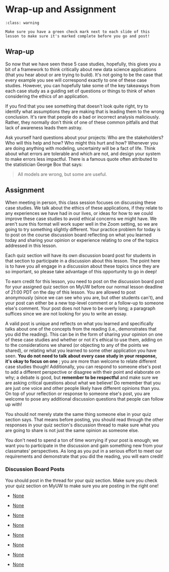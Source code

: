 # <i class="far fa-edit fa-fw"></i> Wrap-up and Assignment


```{admonition} Warning
:class: warning

Make sure you have a green check mark next to each slide of this lesson to make sure it's marked complete before you go and post!

```

##  Wrap-up

So now that we have seen these 5 case studies, hopefully, this gives you a bit of a framework to think critically about new data science applications (that you hear about or are trying to build). It's not going to be the case that every example you see will correspond exactly to one of these case studies. However, you can hopefully take some of the key takeaways from each case study as a guiding set of questions or things to think of when considering the ethics of an application.

If you find that you see something that doesn't look quite right, try to identify what assumptions they are making that is leading them to the wrong conclusion. It's rare that people do a bad or incorrect analysis maliciously. Rather, they normally don't think of one of these common pitfalls and that lack of awareness leads them astray.

Ask yourself hard questions about your projects: Who are the stakeholders? Who will this help and how? Who might this hurt and how?  Whenever you are doing anything with modeling, uncertainty will be a fact of life. Think about what errors are tolerable and which are not, and design your system to make errors less impactful. There is a famous quote often attributed to the statistician George Box that says:

> All models are wrong, but some are useful.
##  Assignment

When meeting in person, this class session focuses on discussing these case studies. We talk about the ethics of these applications, if they relate to any experiences we have had in our lives, or ideas for how to we could improve these case studies to avoid ethical concerns we might have. We aren't sure this format will work super well in the Zoom setting, so we are going to try something slightly different. Your practice problem for today is to post on the course discussion board reflecting on what you learned today and sharing your opinion or experience relating to one of the topics addressed in this lesson.

Each quiz section will have its own discussion board post for students in that section to participate in a discussion about this lesson. The point here is to have you all engage in a discussion about these topics since they are so important, so please take advantage of this opportunity to go in deep!

To earn credit for this lesson, you need to post on the discussion board post for your assigned quiz section on MyUW before our normal lesson deadline of 21:00 PDT on the day of this lesson. You are allowed to post anonymously (since we can see who you are, but other students can't), and your post can either be a new top-level comment or a follow-up to someone else's comment. Your post does not have to be overly long; a paragraph suffices since we are not looking for you to write an essay.

A valid post is unique and reflects on what you learned and specifically talks about one of the concepts from the reading (i.e., demonstrates that you did the reading). This can be in the form of sharing your opinion on one of these case studies and whether or not it's ethical to use them, adding on to the considerations we shared (or objecting to any of the points we shared), or relating what you learned to some other application you have seen. **You do not need to talk about every case study in your response, it's okay to focus on one** ; you are more than welcome to relate different case studies though! Additionally, you can respond to someone else's post to add a different perspective or disagree with their point and elaborate on why; a debate is good, but **remember to be respectful** and make sure we are asking critical questions about what we believe! Do remember that you are just one voice and other people likely have different opinions than you. On top of your reflection or response to someone else's post, you are welcome to pose any additional discussion questions that people can follow up with!

You should not merely state the same thing someone else in your quiz section says. That means before posting, you should read through the other responses in your quiz section's discussion thread to make sure what you are going to share is not just the same opinion as someone else.

You don't need to spend a ton of time worrying if your post is enough; we want you to participate in the discussion and gain something new from your classmates' perspectives. As long as you put in a serious effort to meet our requirements and demonstrate that you did the reading, you will earn credit!

###  Discussion Board Posts

You should post in the thread for your quiz section. Make sure you check your quiz section on MyUW to make sure you are posting in the right one!

-  [None](https://edstem.org/us/courses/3016/discussion/289186)

-  [None](https://edstem.org/us/courses/3016/discussion/289187)

-  [None](https://edstem.org/us/courses/3016/discussion/289189)

-  [None](https://edstem.org/us/courses/3016/discussion/289196)

-  [None](https://edstem.org/us/courses/3016/discussion/289197)

-  [None](https://edstem.org/us/courses/3016/discussion/289198)

-  [None](https://edstem.org/us/courses/3016/discussion/289200)

-  [None](https://edstem.org/us/courses/3016/discussion/289203)




